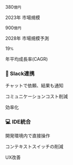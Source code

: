 <!-- メトリックカードの使用例 -->
<div class="columns-3">
  <div class="metric-card">
    <div class="metric-number">380<small>億円</small></div>
    <p>2023年 市場規模</p>
  </div>
  <div class="metric-card">
    <div class="metric-number">900<small>億円</small></div>
    <p>2028年 市場規模予測</p>
  </div>
  <div class="metric-card">
    <div class="metric-number">19<small>%</small></div>
    <p>年平均成長率(CAGR)</p>
  </div>
</div>

<!-- 戦略グリッドの使用例 -->
<div class="strategy-grid">
  <div class="strategy-section">
    <h3>💬 Slack連携</h3>
    <p>チャットで依頼、結果も通知</p>
    <p>コミュニケーションコスト削減</p>
    <span class="badge success">効率化</span>
  </div>
  <div class="strategy-section">
    <h3>💻 IDE統合</h3>
    <p>開発環境内で直接操作</p>
    <p>コンテキストスイッチの削減</p>
    <span class="badge primary">UX改善</span>
  </div>
</div>
